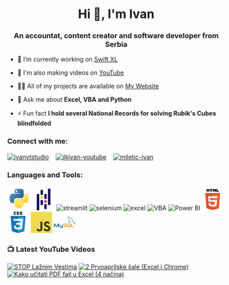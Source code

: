 <h1 align="center">Hi 👋, I'm Ivan</h1>
<h3 align="center">An accountat, content creator and software developer from Serbia</h3>

- 🔭 I’m currently working on [Swift XL](https://www.swiftxl.com)

- 🎥 I'm also making videos on [YouTube](https://www.youtube.com/@ivan-youtube)

- 👨‍💻 All of my projects are available on [My Website](https://www.ivanmiletic.com)

- 💬 Ask me about **Excel, VBA and Python**

- ⚡ Fun fact **I hold several National Records for solving Rubik's Cubes blindfolded**

<h3 align="left">Connect with me:</h3>
<p align="left">
<a href="https://twitter.com/ivanytstudio" target="_blank"><img align="center" src="https://upload.wikimedia.org/wikipedia/commons/c/ce/X_logo_2023.svg" alt="ivanytstudio" height="35" width="40" /></a>
&nbsp&nbsp&nbsp<a href="https://www.youtube.com/c/@ivan-youtube" target="_blank"><img align="center" src="https://raw.githubusercontent.com/rahuldkjain/github-profile-readme-generator/master/src/images/icons/Social/youtube.svg" alt="@ivan-youtube" height="40" width="40" /></a>
&nbsp&nbsp&nbsp<a href="https://linkedin.com/in/miletic-ivan" target="_blank"><img align="center" src="https://raw.githubusercontent.com/rahuldkjain/github-profile-readme-generator/master/src/images/icons/Social/linked-in-alt.svg" alt="miletic-ivan" height="40" width="40" /></a>
</p>

<h3 align="left">Languages and Tools:</h3>
<p align="left"> 
<img src="https://raw.githubusercontent.com/devicons/devicon/master/icons/python/python-original.svg" alt="python" width="55" height="55"/>
 <img src="https://raw.githubusercontent.com/devicons/devicon/2ae2a900d2f041da66e950e4d48052658d850630/icons/pandas/pandas-original.svg" alt="pandas" width="50" height="50"/>
 <img src="https://streamlit.io/images/brand/streamlit-mark-color.png" alt="streamlit" width="80" height="40"/>
 <img src="https://miro.medium.com/v2/resize:fit:1400/1*HGo7_F7RTHFF9bgVxamGqg.png" alt="selenium" width="50" height="50"/>
 <img src="https://upload.wikimedia.org/wikipedia/commons/thumb/3/34/Microsoft_Office_Excel_%282019%E2%80%93present%29.svg/1101px-Microsoft_Office_Excel_%282019%E2%80%93present%29.svg.png" alt="excel" width="50" height="50"/>
  <img src="https://media.licdn.com/dms/image/D4D12AQGTQ6a9BvvEAA/article-cover_image-shrink_720_1280/0/1675951891005?e=2147483647&v=beta&t=sVXZc-MdZl_g1IaSjJfTXNXJ9Ctjf_uLGZFVYyOX7g0" alt="VBA" width="50" height="50"/>
 <img src="https://upload.wikimedia.org/wikipedia/commons/thumb/c/cf/New_Power_BI_Logo.svg/1024px-New_Power_BI_Logo.svg.png" alt="Power BI" width="50" height="50"/>
 <img src="https://raw.githubusercontent.com/devicons/devicon/master/icons/html5/html5-original-wordmark.svg" alt="html5" width="50" height="50"/>
 <img src="https://raw.githubusercontent.com/devicons/devicon/master/icons/css3/css3-original-wordmark.svg" alt="css3" width="50" height="50"/>
 <img src="https://raw.githubusercontent.com/devicons/devicon/master/icons/javascript/javascript-original.svg" alt="javascript" width="50" height="50"/>
 <img src="https://raw.githubusercontent.com/devicons/devicon/master/icons/mysql/mysql-original-wordmark.svg" alt="mysql" width="50" height="50"/>
 </p>

### 📺 Latest YouTube Videos

<!-- BEGIN YOUTUBE-CARDS -->
[![STOP Lažnim Vestima](https://ytcards.demolab.com/?id=m8QUceJaXns&title=STOP+La%C5%BEnim+Vestima&lang=en&timestamp=1744045261&background_color=%23ffffff&title_color=000000&stats_color=4a4a4a&max_title_lines=1&width=272&border_radius=0 "STOP Lažnim Vestima")](https://www.youtube.com/watch?v=m8QUceJaXns)
[![2 Prvoaprilske šale (Excel i Chrome)](https://ytcards.demolab.com/?id=keYz2AensaE&title=2+Prvoaprilske+%C5%A1ale+%28Excel+i+Chrome%29&lang=en&timestamp=1743494438&background_color=%23ffffff&title_color=000000&stats_color=4a4a4a&max_title_lines=1&width=272&border_radius=0 "2 Prvoaprilske šale (Excel i Chrome)")](https://www.youtube.com/watch?v=keYz2AensaE)
[![Kako učitati PDF fajl u Excel (4 načina)](https://ytcards.demolab.com/?id=bJwb6wxUPyY&title=Kako+u%C4%8Ditati+PDF+fajl+u+Excel+%284+na%C4%8Dina%29&lang=en&timestamp=1743353296&background_color=%23ffffff&title_color=000000&stats_color=4a4a4a&max_title_lines=1&width=272&border_radius=0 "Kako učitati PDF fajl u Excel (4 načina)")](https://www.youtube.com/watch?v=bJwb6wxUPyY)
<!-- END YOUTUBE-CARDS -->
